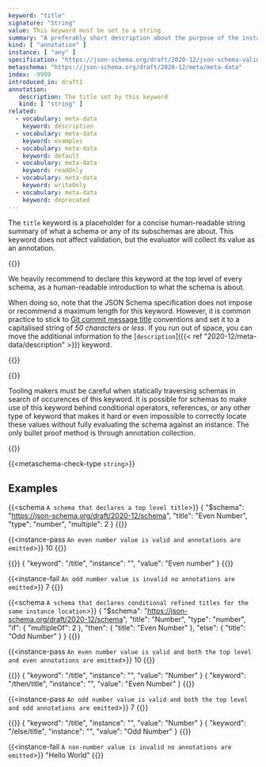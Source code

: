 ```yaml
---
keyword: "title"
signature: "String"
value: This keyword must be set to a string
summary: "A preferably short description about the purpose of the instance described by the schema."
kind: [ "annotation" ]
instance: [ "any" ]
specification: "https://json-schema.org/draft/2020-12/json-schema-validation.html#section-9.1"
metaschema: "https://json-schema.org/draft/2020-12/meta/meta-data"
index: -9999
introduced_in: draft1
annotation:
   description: The title set by this keyword
   kind: [ "string" ]
related:
  - vocabulary: meta-data
    keyword: description
  - vocabulary: meta-data
    keyword: examples
  - vocabulary: meta-data
    keyword: default
  - vocabulary: meta-data
    keyword: readOnly
  - vocabulary: meta-data
    keyword: writeOnly
  - vocabulary: meta-data
    keyword: deprecated
---
```


The `title` keyword is a placeholder for a concise human-readable string
summary of what a schema or any of its subschemas are about. This keyword does
not affect validation, but the evaluator will collect its value as an
annotation.

{{<best-practice>}}

We heavily recommend to declare this keyword at the top level of every schema,
as a human-readable introduction to what the schema is about.

When doing so, note that the JSON Schema specification does not impose or
recommend a maximum length for this keyword. However, it is common practice to
stick to [Git commit message
title](https://tbaggery.com/2008/04/19/a-note-about-git-commit-messages.html)
conventions and set it to a capitalised string of *50 characters or less*. If
you run out of space, you can move the additional information to the
[`description`]({{< ref "2020-12/meta-data/description" >}}) keyword.

{{</best-practice>}}

{{<common-pitfall>}}

Tooling makers must be careful when statically traversing schemas in search of
occurences of this keyword. It is possible for schemas to make use of this
keyword behind conditional operators, references, or any other type of keyword
that makes it hard or even impossible to correctly locate these values without
fully evaluating the schema against an instance. The only bullet proof method
is through annotation collection.

{{</common-pitfall>}}

{{<metaschema-check-type `string`>}}

## Examples

{{<schema `A schema that declares a top level title`>}}
{
  "$schema": "https://json-schema.org/draft/2020-12/schema",
  "title": "Even Number",
  "type": "number",
  "multiple": 2
}
{{</schema>}}

{{<instance-pass `An even number value is valid and annotations are emitted`>}}
10
{{</instance-pass>}}

{{<instance-annotation>}}
{ "keyword": "/title", "instance": "", "value": "Even number" }
{{</instance-annotation>}}

{{<instance-fail `An odd number value is invalid no annotations are emitted`>}}
7
{{</instance-fail>}}

{{<schema `A schema that declares conditional refined titles for the same instance location`>}}
{
  "$schema": "https://json-schema.org/draft/2020-12/schema",
  "title": "Number",
  "type": "number",
  "if": { "multipleOf": 2 },
  "then": { "title": "Even Number" },
  "else": { "title": "Odd Number" }
}
{{</schema>}}

{{<instance-pass `An even number value is valid and both the top level and even annotations are emitted`>}}
10
{{</instance-pass>}}

{{<instance-annotation>}}
{ "keyword": "/title", "instance": "", "value": "Number" }
{ "keyword": "/then/title", "instance": "", "value": "Even Number" }
{{</instance-annotation>}}

{{<instance-pass `An odd number value is valid and both the top level and odd annotations are emitted`>}}
7
{{</instance-pass>}}

{{<instance-annotation>}}
{ "keyword": "/title", "instance": "", "value": "Number" }
{ "keyword": "/else/title", "instance": "", "value": "Odd Number" }
{{</instance-annotation>}}

{{<instance-fail `A non-number value is invalid no annotations are emitted`>}}
"Hello World"
{{</instance-fail>}}
